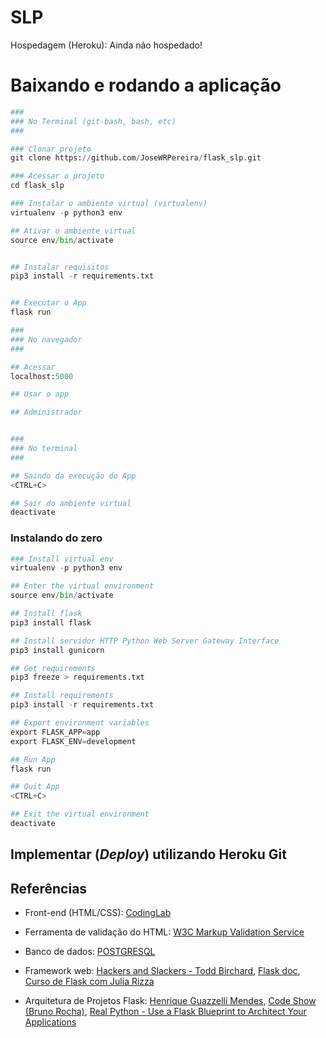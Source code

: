 # SLP


Hospedagem (Heroku): Ainda não hospedado!



# Baixando e rodando a aplicação



```python
###
### No Terminal (git-bash, bash, etc)
###

### Clonar projeto 
git clone https://github.com/JoseWRPereira/flask_slp.git

### Acessar o projeto
cd flask_slp

### Instalar o ambiente virtual (virtualenv)
virtualenv -p python3 env

## Ativar o ambiente virtual 
source env/bin/activate


## Instalar requisitos 
pip3 install -r requirements.txt


## Executar o App
flask run

###
### No navegador
###

## Acessar
localhost:5000

## Usar o app

## Administrador


###
### No terminal
###

## Saindo da execução do App
<CTRL+C>

## Sair do ambiente virtual
deactivate
```



### Instalando do zero

```python
### Install virtual env
virtualenv -p python3 env

## Enter the virtual environment
source env/bin/activate

## Install flask
pip3 install flask

## Install servidor HTTP Python Web Server Gateway Interface
pip3 install gunicorn

## Get requirements
pip3 freeze > requirements.txt

## Install requirements
pip3 install -r requirements.txt

## Export environment variables
export FLASK_APP=app
export FLASK_ENV=development

## Run App
flask run

## Quit App
<CTRL+C>

## Exit the virtual environment
deactivate
```


## Implementar (*Deploy*) utilizando Heroku Git





## Referências

* Front-end (HTML/CSS): [CodingLab](https://youtu.be/-qWySnuoaTM)

* Ferramenta de validação do HTML: [W3C Markup Validation Service](https://validator.w3.org/)


* Banco de dados: [POSTGRESQL](https://www.postgresqltutorial.com/postgresql-cheat-sheet/)

* Framework web: [Hackers and Slackers - Todd Birchard](https://hackersandslackers.com/your-first-flask-application/), [Flask doc](https://flask.palletsprojects.com/en/2.1.x/), [Curso de Flask com Julia Rizza](https://youtu.be/r40pC9kyoj0)

* Arquitetura de Projetos Flask: [Henrique Guazzelli Mendes](https://youtu.be/EML_F6W_zrU), [Code Show (Bruno Rocha)](https://youtu.be/-qWySnuoaTM), [Real Python - Use a Flask Blueprint to Architect Your Applications](https://realpython.com/flask-blueprint/)

